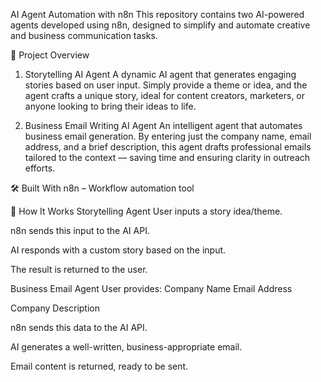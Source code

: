 AI Agent Automation with n8n
This repository contains two AI-powered agents developed using n8n, designed to simplify and automate creative and business communication tasks.

🚀 Project Overview
1. Storytelling AI Agent
A dynamic AI agent that generates engaging stories based on user input. Simply provide a theme or idea, and the agent crafts a unique story, ideal for content creators, marketers, or anyone looking to bring their ideas to life.

2. Business Email Writing AI Agent
An intelligent agent that automates business email generation. By entering just the company name, email address, and a brief description, this agent drafts professional emails tailored to the context — saving time and ensuring clarity in outreach efforts.

🛠️ Built With
n8n – Workflow automation tool

🔧 How It Works
Storytelling Agent
User inputs a story idea/theme.

n8n sends this input to the AI API.

AI responds with a custom story based on the input.

The result is returned to the user.

Business Email Agent
User provides:
Company Name
Email Address

Company Description

n8n sends this data to the AI API.

AI generates a well-written, business-appropriate email.

Email content is returned, ready to be sent.
